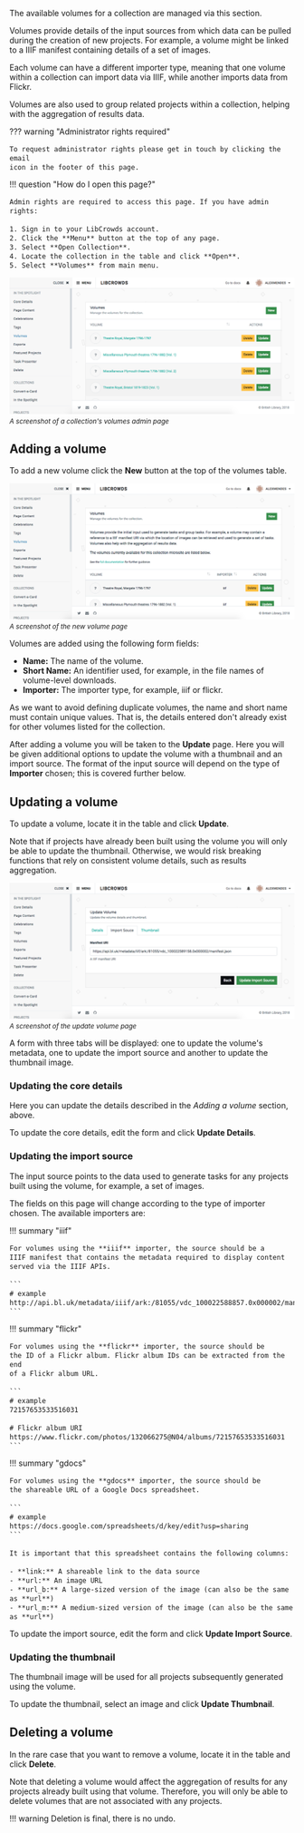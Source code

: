 The available volumes for a collection are managed via this section.

Volumes provide details of the input sources from which data can be pulled
during the creation of new projects. For example, a volume might be linked
to a IIIF manifest containing details of a set of images.

Each volume can have a different importer type, meaning that one volume within
a collection can import data via IIIF, while another imports data from Flickr.

Volumes are also used to group related projects within a collection, helping
with the aggregation of results data.

??? warning "Administrator rights required"

    To request administrator rights please get in touch by clicking the email
    icon in the footer of this page.

!!! question "How do I open this page?"

    Admin rights are required to access this page. If you have admin rights:

    1. Sign in to your LibCrowds account.
    2. Click the **Menu** button at the top of any page.
    3. Select **Open Collection**.
    4. Locate the collection in the table and click **Open**.
    5. Select **Volumes** from main menu.

![A screenshot of a collection's volumes admin page](/assets/img/collection/volumes.png?raw=true)
<br><small>*A screenshot of a collection's volumes admin page*</small>

## Adding a volume

To add a new volume click the **New** button at the top of the volumes table.

![A screenshot of the new volume page](/assets/img/collection/volumes-new.png?raw=true)
<br><small>*A screenshot of the new volume page*</small>

Volumes are added using the following form fields:

- **Name:** The name of the volume.
- **Short Name:** An identifier used, for example, in the file names of
volume-level downloads.
- **Importer:** The importer type, for example, iiif or flickr.

As we want to avoid defining duplicate volumes, the name and short name
must contain unique values. That is, the details entered don't already exist
for other volumes listed for the collection.

After adding a volume you will be taken to the **Update** page. Here you will
be given additional options to update the volume with a thumbnail and an import
source. The format of the input source will depend on the type of **Importer**
chosen; this is covered further below.


## Updating a volume

To update a volume, locate it in the table and click **Update**.

Note that if projects have already been built using the volume you will only
be able to update the thumbnail. Otherwise, we would risk breaking functions
that rely on consistent volume details, such as results aggregation.

![A screenshot of the update volume page](/assets/img/collection/volumes-update.png?raw=true)
<br><small>*A screenshot of the update volume page*</small>

A form with three tabs will be displayed: one to update the volume's metadata,
one to update the import source and another to update the thumbnail image.

### Updating the core details

Here you can update the details described in the *Adding a volume* section,
above.

To update the core details, edit the form and click **Update Details**.

### Updating the import source

The input source points to the data used to generate tasks for any projects
built using the volume, for example, a set of images.

The fields on this page will change according to the type of importer chosen.
The available importers are:

!!! summary "iiif"

    For volumes using the **iiif** importer, the source should be a
    IIIF manifest that contains the metadata required to display content
    served via the IIIF APIs.

    ```
    # example
    http://api.bl.uk/metadata/iiif/ark:/81055/vdc_100022588857.0x000002/manifest.json
    ```

!!! summary "flickr"

    For volumes using the **flickr** importer, the source should be
    the ID of a Flickr album. Flickr album IDs can be extracted from the end
    of a Flickr album URL.

    ```
    # example
    72157653533516031

    # Flickr album URI
    https://www.flickr.com/photos/132066275@N04/albums/72157653533516031
    ```

!!! summary "gdocs"

    For volumes using the **gdocs** importer, the source should be
    the shareable URL of a Google Docs spreadsheet.

    ```
    # example
    https://docs.google.com/spreadsheets/d/key/edit?usp=sharing
    ```

    It is important that this spreadsheet contains the following columns:

    - **link:** A shareable link to the data source
    - **url:** An image URL
    - **url_b:** A large-sized version of the image (can also be the same as **url**)
    - **url_m:** A medium-sized version of the image (can also be the same as **url**)

To update the import source, edit the form and click **Update Import Source**.


### Updating the thumbnail

The thumbnail image will be used for all projects subsequently generated using
the volume.

To update the thumbnail, select an image and click **Update Thumbnail**.

## Deleting a volume

In the rare case that you want to remove a volume, locate it in the table
and click **Delete**.

Note that deleting a volume would affect the aggregation of results for any
projects already built using that volume. Therefore, you will only be able to
delete volumes that are not associated with any projects.

!!! warning
    Deletion is final, there is no undo.
